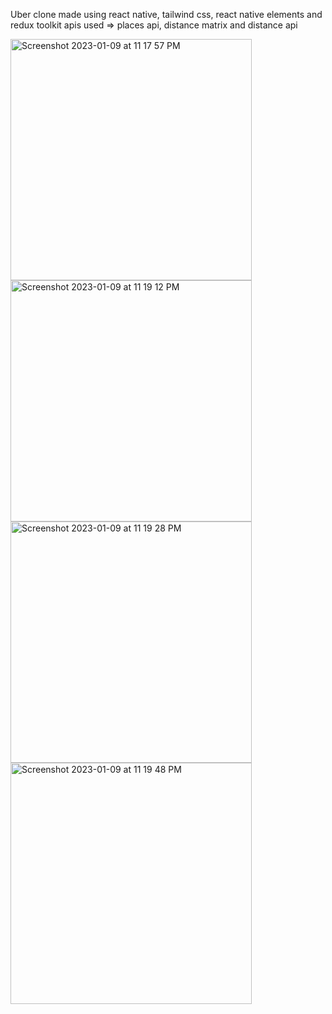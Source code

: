 Uber clone made using react native, tailwind css, react native elements and redux toolkit
apis used => places api, distance matrix and distance api

<img width="386" alt="Screenshot 2023-01-09 at 11 17 57 PM" src="https://user-images.githubusercontent.com/74185121/211374012-06f0d884-ff1d-4aa4-a66f-4f4b2b66ff38.png">
<img width="386" alt="Screenshot 2023-01-09 at 11 19 12 PM" src="https://user-images.githubusercontent.com/74185121/211374018-3cdbdfdb-94c9-4eab-bd52-f79e179ae25c.png">
<img width="386" alt="Screenshot 2023-01-09 at 11 19 28 PM" src="https://user-images.githubusercontent.com/74185121/211374025-fbac8c7d-4d16-4d78-9715-cce148070e2a.png">
<img width="386" alt="Screenshot 2023-01-09 at 11 19 48 PM" src="https://user-images.githubusercontent.com/74185121/211374031-787e146c-a847-4ca6-8472-9032be540f80.png">
